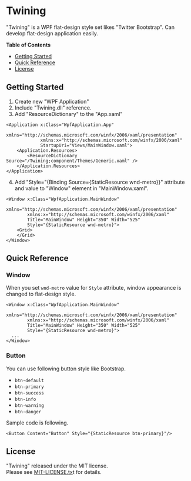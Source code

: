 Twining
==========================

"Twining" is a WPF flat-design style set likes "Twitter Bootstrap".
Can develop flat-design application easily.

**Table of Contents**

* [Getting Started](#getting-started)
* [Quick Reference](#quick-reference)
* [License](#license)


Getting Started
-------------------------


1. Create new "WPF Application"
2. Include "Twining.dll" reference.
3. Add "ResourceDictionary" to the "App.xaml"
```
<Application x:Class="WpfApplication.App"
             xmlns="http://schemas.microsoft.com/winfx/2006/xaml/presentation"
             xmlns:x="http://schemas.microsoft.com/winfx/2006/xaml"
             StartupUri="Views/MainWindow.xaml">
    <Application.Resources>
        <ResourceDictionary Source="/Twining;component/Themes/Generic.xaml" />
    </Application.Resources>
</Application>
```
4. Add "Style="{Binding Source={StaticResource wnd-metro}}" attribute and value to "Window" element in "MainWindow.xaml".
```
<Window x:Class="WpfApplication.MainWindow"
        xmlns="http://schemas.microsoft.com/winfx/2006/xaml/presentation"
        xmlns:x="http://schemas.microsoft.com/winfx/2006/xaml"
        Title="MainWindow" Height="350" Width="525"
        Style="{StaticResource wnd-metro}">
    <Grid>
    </Grid>
</Window>
```


Quick Reference
-------------------------

### Window

When you set `wnd-metro` value for `Style` attribute, window appearance is changed to flat-design style.

```
<Window x:Class="WpfApplication.MainWindow"
        xmlns="http://schemas.microsoft.com/winfx/2006/xaml/presentation"
        xmlns:x="http://schemas.microsoft.com/winfx/2006/xaml"
        Title="MainWindow" Height="350" Width="525"
        Style="{StaticResource wnd-metro}">
  ...
</Window>
```


### Button

You can use following button style like Bootstrap.

* `btn-default`
* `btn-primary`
* `btn-success`
* `btn-info`
* `btn-warning`
* `btn-danger`

Sample code is following.

```
<Button Content="Button" Style="{StaticResource btn-primary}"/>

```


License
--------------------------
"Twining" released under the MIT license.  
Please see [MIT-LICENSE.tx](https://github.com/garafu/Twining/blob/master/MIT-LICENSE.txt)t for details.
